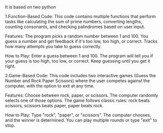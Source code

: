 It is based on two python
 
 1.Function-Based Code: This code contains multiple functions that perform tasks like calculating the sum of prime numbers, converting lengths, counting consonants, and checking palindromes based on user input.
 
 Features:
 The program picks a random number between 1 and 100.
 You guess a number and get feedback if it's too low, too high, or correct.
 Tracks how many attempts you take to guess correctly.
 
 How to Play:
 Enter a guess between 1 and 100.
 The program will tell you if your guess is too high, too low, or correct.
 Keep guessing until you get it right.
 
 
 2.Game-Based Code: This code includes two interactive games (Guess the Number and Rock Paper Scissors) where the user competes against the computer, with the option to exit at any time.
 
 Features:
 Choose between rock, paper, or scissors.
 The computer randomly selects one of those options.
 The game follows classic rules: rock beats scissors, scissors beats paper, paper beats rock.
 
 How to Play:
 Type "rock", "paper", or "scissors".
 The computer chooses, and the winner is determined.
 You can play multiple rounds or type "exit" to stop.